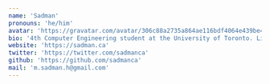 ```yaml
---
name: 'Sadman'
pronouns: 'he/him'
avatar: 'https://gravatar.com/avatar/306c88a2735a864ae116bdf4064e439be4955196d01891234f0003f586b02a76?size=256'
bio: '4th Computer Engineering student at the University of Toronto. Likes reading (like a lot).'
website: 'https://sadman.ca'
twitter: 'https://twitter.com/sadmanca'
github: 'https://github.com/sadmanca'
mail: 'm.sadman.h@gmail.com'
---
```

